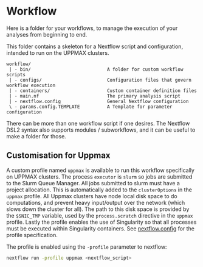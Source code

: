 # Workflow

Here is a folder for your workflows, to manage the execution of your analyses
from beginning to end.

This folder contains a skeleton for a Nextflow script and configuration,
intended to run on the UPPMAX clusters.

```
workflow/
 | - bin/                            A folder for custom workflow scripts
 | - configs/                        Configuration files that govern workflow execution
 | - containers/                     Custom container definition files
 | - main.nf                         The primary analysis script
 | - nextflow.config                 General Nextflow configuration
 \ - params.config.TEMPLATE          A Template for parameter configuration
```

There can be more than one workflow script if one desires. The Nextflow DSL2 syntax also
supports modules / subworkflows, and it can be useful to make a folder for those.  

## Customisation for Uppmax

A custom profile named `uppmax` is available to run this workflow specifically
on UPPMAX clusters. The process `executor` is `slurm` so jobs are
submitted to the Slurm Queue Manager. All jobs submitted to slurm
must have a project allocation. This is automatically added to the `clusterOptions`
in the `uppmax` profile. All Uppmax clusters have node local disk space to do
computations, and prevent heavy input/output over the network (which
slows down the cluster for all).
The path to this disk space is provided by the `$SNIC_TMP` variable, used by
the `process.scratch` directive in the `uppmax` profile. Lastly
the profile enables the use of Singularity so that all processes must be
executed within Singularity containers. See [nextflow.config](nextflow.config)
for the profile specification.

The profile is enabled using the `-profile` parameter to nextflow:
```bash
nextflow run -profile uppmax <nextflow_script>
```
